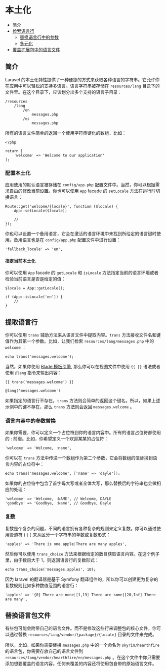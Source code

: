 # 本土化

- [简介](#introduction)
- [检索语言行](#retrieving-language-lines)
    - [替换语言行中的参数](#replacing-parameters-in-language-lines)
    - [多元化](#pluralization)
- [覆盖扩展包中的语言文件](#overriding-package-language-files)

<a name="introduction"></a>
## 简介

Laravel 的本土化特性提供了一种便捷的方式来获取各种语言的字符串。它允许你在应用中可以轻松的支持多语言。语言字符串被存储在 `resources/lang` 目录下的文件里。在这个目录下，应该划分出多个支持的语言子目录：

    /resources
        /lang
            /en
                messages.php
            /es
                messages.php

所有的语言文件简单的返回一个使用字符串键化的数组，比如：

    <?php

    return [
        'welcome' => 'Welcome to our application'
    ];

### 配置本土化

应用使用的默认语言被存储在 `config/app.php` 配置文件中。当然，你可以根据需求自由的修改当前设置。你也可以使用 `App` facade 的 `setLocale` 方法在运行时切换语言：

    Route::get('welcome/{locale}', function ($locale) {
        App::setLocale($locale);

        //
    });

你也可以设置一个备用语言，它会在激活的语言环境中未找到所给定的语言键时使用。备用语言也是在 `config/app.php` 配置文件中进行设置：

    'fallback_locale' => 'en',

#### 指定当前本土化

你可以使用 `App` facade 的 `getLocale` 和 `isLocale` 方法指定当前的语言环境或者检验当前语言是否是给定的值：

    $locale = App::getLocale();

    if (App::isLocale('en')) {
        //
    }

<a name="retrieving-language-lines"></a>
## 提取语言行

你可以使用 `trans` 辅助方法来从语言文件中提取内容。`trans` 方法接收文件名和键值作为其第一个参数。比如，让我们检索 `resources/lang/messages.php` 中的 `welcome` ：

    echo trans('messages.welcome');

当然，如果你使用 [Blade 模板引擎](/docs/{{version}}/blade), 那么你可以在视图文件中使用 `{{ }}` 语法或者使用 `@lang` 指令来输出内容：

    {{ trans('messages.welcome') }}

    @lang('messages.welcome')

如果指定的语言行不存在，`trans` 方法则会简单的返回这个键名。所以，如果上述示例中的键不存在，那么 `trans` 方法则会返回 `messages.welcome` 。

<a name="replacing-parameters-in-language-lines"></a>
### 语言内容中的参数替换

如果你需要，你可以定义一个占位符到你的语言内容中。所有的语言占位符都使用的 : 前缀。比如，你希望定义一个欢迎某某的占位符：

    'welcome' => 'Welcome, :name',

你可以在 `trans` 方法中传递一个数组作为第二个参数，它会将数组的值替换到语言内容的占位符中：

    echo trans('messages.welcome', ['name' => 'dayle']);

如果你的占位符中包含了首字母大写或者全体大写，那么替换后的字符串也会做相应的处理：

    'welcome' => 'Welcome, :NAME', // Welcome, DAYLE
    'goodbye' => 'Goodbye, :Name', // Goodbye, Dayle


<a name="pluralization"></a>
### 复数

复数是个复杂的问题，不同的语言拥有各种复杂的规则来定义复数。你可以通过使用管道符 ( `|` )  来从区分一个字符串的单数或复数形式：

    'apples' => 'There is one apple|There are many apples',

然后你可以使用 `trans_choice` 方法来根据给定的数目获取语言内容。在这个例子里，由于数目大于 1，则返回语言行的复数形式：

    echo trans_choice('messages.apples', 10);

因为 laravel 的翻译器是基于 Symfony 翻译组件的，所以你可以创建更为复杂的复数规则比如多种数值范围的语言行：

    'apples' => '{0} There are none|[1,19] There are some|[20,Inf] There are many',

<a name="overriding-package-language-files"></a>
## 替换语言包文件

有些包可能会附带自己的语言文件。而不是修改这些行来调整包的核心文件，你可以通过替换 `resources/lang/vendor/{package}/{locale}` 目录的文件来完成。

所以，比如，如果你需要替换 `messages.php` 中的一个命名为 `skyrim/hearthfire` 的语言包，你需要存放自己的语言文件到 `resources/lang/vendor/hearthfire/en/messages.php` 。在这个文件中你只需要添加想要覆盖的语言内容，任何未覆盖的内容还将使用包自带的原始语言文件。
